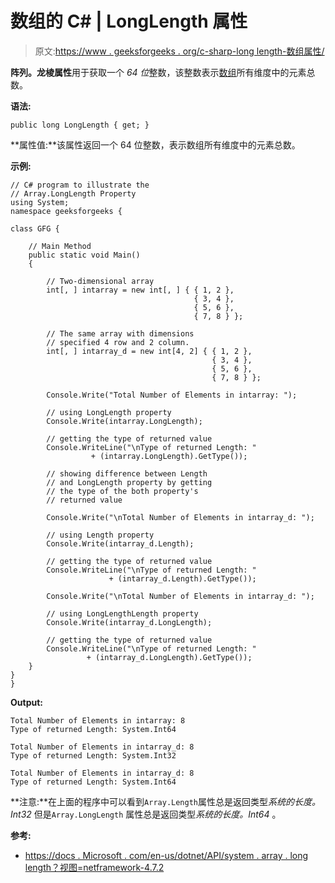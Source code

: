 # 数组的 C# | LongLength 属性

> 原文:[https://www . geeksforgeeks . org/c-sharp-long length-数组属性/](https://www.geeksforgeeks.org/c-sharp-longlength-property-of-an-array/)

**阵列。龙棱属性**用于获取一个 *64 位*整数，该整数表示[数组](https://www.geeksforgeeks.org/c-array-class/)所有维度中的元素总数。

**语法:**

```
public long LongLength { get; }
```

**属性值:**该属性返回一个 64 位整数，表示数组所有维度中的元素总数。

**示例:**

```
// C# program to illustrate the
// Array.LongLength Property
using System;
namespace geeksforgeeks {

class GFG {

    // Main Method
    public static void Main()
    {

        // Two-dimensional array
        int[, ] intarray = new int[, ] { { 1, 2 },
                                         { 3, 4 },
                                         { 5, 6 },
                                         { 7, 8 } };

        // The same array with dimensions
        // specified 4 row and 2 column.
        int[, ] intarray_d = new int[4, 2] { { 1, 2 }, 
                                             { 3, 4 }, 
                                             { 5, 6 }, 
                                             { 7, 8 } };

        Console.Write("Total Number of Elements in intarray: ");

        // using LongLength property
        Console.Write(intarray.LongLength);

        // getting the type of returned value
        Console.WriteLine("\nType of returned Length: " 
                  + (intarray.LongLength).GetType());

        // showing difference between Length
        // and LongLength property by getting
        // the type of the both property's
        // returned value

        Console.Write("\nTotal Number of Elements in intarray_d: ");

        // using Length property
        Console.Write(intarray_d.Length);

        // getting the type of returned value
        Console.WriteLine("\nType of returned Length: " 
                      + (intarray_d.Length).GetType());

        Console.Write("\nTotal Number of Elements in intarray_d: ");

        // using LongLengthLength property
        Console.Write(intarray_d.LongLength);

        // getting the type of returned value
        Console.WriteLine("\nType of returned Length: " 
                 + (intarray_d.LongLength).GetType());
    }
}
}
```

**Output:**

```
Total Number of Elements in intarray: 8
Type of returned Length: System.Int64

Total Number of Elements in intarray_d: 8
Type of returned Length: System.Int32

Total Number of Elements in intarray_d: 8
Type of returned Length: System.Int64

```

**注意:**在上面的程序中可以看到`Array.Length`属性总是返回类型*系统的长度。Int32* 但是`Array.LongLength` 属性总是返回类型*系统的长度。Int64* 。

**参考:**

*   [https://docs . Microsoft . com/en-us/dotnet/API/system . array . long length？视图=netframework-4.7.2](https://docs.microsoft.com/en-us/dotnet/api/system.array.longlength?view=netframework-4.7.2)